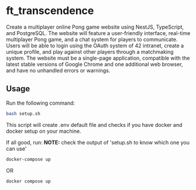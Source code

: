 # ft_transcendence

Create a multiplayer online Pong game website using NestJS, TypeScript, and PostgreSQL. The website will feature a user-friendly interface, real-time multiplayer Pong game, and a chat system for players to communicate. Users will be able to login using the OAuth system of 42 intranet, create a unique profile, and play against other players through a matchmaking system. The website must be a single-page application, compatible with the latest stable versions of Google Chrome and one additional web browser, and have no unhandled errors or warnings.

## Usage

Run the following command:

```bash
bash setup.sh
```
This script will create .env default file and checks if you have docker and docker setup on your machine.

If all good, run:
**NOTE:** check the output of 'setup.sh to know which one you can use'

```bash
docker-compose up
```
OR
```bash
docker compose up
```
